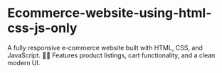 # Ecommerce-website-using-html-css-js-only
A fully responsive e-commerce website built with HTML, CSS, and JavaScript. 🛒✨ Features product listings, cart functionality, and a clean modern UI.
